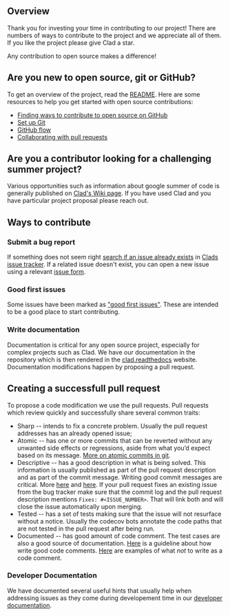 ## Overview <!-- omit in toc -->

Thank you for investing your time in contributing to our project! There are
numbers of ways to contribute to the project and we appreciate all of them. If
you like the project please give Clad a star.

Any contribution to open source makes a difference!

## Are you new to open source, git or GitHub?

To get an overview of the project, read the [README](README.md). Here are some
resources to help you get started with open source contributions:

- [Finding ways to contribute to open source on GitHub](https://docs.github.com/en/get-started/exploring-projects-on-github/finding-ways-to-contribute-to-open-source-on-github)
- [Set up Git](https://docs.github.com/en/get-started/quickstart/set-up-git)
- [GitHub flow](https://docs.github.com/en/get-started/quickstart/github-flow)
- [Collaborating with pull requests](https://docs.github.com/en/github/collaborating-with-pull-requests)

## Are you a contributor looking for a challenging summer project?

Various opportunities such as information about google summer of code is
generally published on [Clad's Wiki page](https://github.com/vgvassilev/clad/wiki).
If you have used Clad and you have particular project proposal please reach out.

## Ways to contribute

### Submit a bug report

If something does not seem right [search if an issue already exists](https://docs.github.com/en/github/searching-for-information-on-github/searching-on-github/searching-issues-and-pull-requests#search-by-the-title-body-or-comments) in [Clads issue tracker](https://github.com/vgvassilev/clad/issues). If a related issue doesn't exist, you can open a new issue using a relevant [issue form](https://github.com/vgvassilev/clad/issues/new/choose).

### Good first issues

Some issues have been marked as ["good first issues"](https://github.com/vgvassilev/clad/labels/good%20first%20issue).
These are intended to be a good place to start contributing.

### Write documentation

Documentation is critical for any open source project, especially for complex
projects such as Clad. We have our documentation in the repository which is then
rendered in the [clad.readthedocs](https://clad.readthedocs.io) website.
Documentation modifications happen by proposing a pull request.

## Creating a successfull pull request

To propose a code modification we use the pull requests. Pull requests which
review quickly and successfully share several common traits:

- Sharp -- intends to fix a concrete problem. Usually the pull request addresses
  has an already opened issue;
- Atomic -- has one or more commits that can be reverted without any unwanted
  side effects or regressions, aside from what you’d expect based on its
  message. [More on atomic commits in git](https://www.aleksandrhovhannisyan.com/blog/atomic-git-commits/).
- Descriptive -- has a good description in what is being solved. This
  information is usually published as part of the pull request description and
  as part of the commit message. Writing good commit messages are critical. More
  [here](https://github.blog/2022-06-30-write-better-commits-build-better-projects/)
  and [here](https://cbea.ms/git-commit/). If your pull request fixes an existing
  issue from the bug tracker make sure that the commit log and the pull request
  description mentions `Fixes: #<ISSUE_NUMBER>`. That will link both and will
  close the issue automatically upon merging.
- Tested -- has a set of tests making sure that the issue will not resurface
  without a notice. Usually the codecov bots annotate the code paths that are
  not tested in the pull request after being run.
- Documented -- has good amount of code comment. The test cases are also a good
  source of documentation. [Here](https://stackoverflow.blog/2021/12/23/best-practices-for-writing-code-comments/)
  is a guideline about how write good code comments. [Here](https://stackoverflow.com/questions/184618/what-is-the-best-comment-in-source-code-you-have-ever-encountered)
  are examples of what *not* to write as a code comment.

### Developer Documentation

We have documented several useful hints that usually help when addressing issues
as they come during developement time in our [developer documentation](https://clad.readthedocs.io/en/latest/user/DevelopersDocumentation.html).
